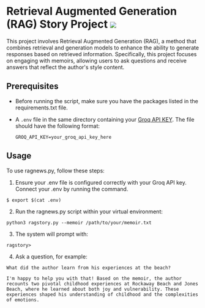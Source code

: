 # Retrieval Augmented Generation (RAG) Story Project ![](https://github.com/maxplush/ragnews-new/workflows/tests/badge.svg)

This project involves Retrieval Augmented Generation (RAG), a method that combines retrieval and generation models to enhance the ability to generate responses based on retrieved information. Specifically, this project focuses on engaging with memoirs, allowing users to ask questions and receive answers that reflect the author's style  content.

## Prerequisites

- Before running the script, make sure you have the packages listed in the requirements.txt file.
- A `.env` file in the same directory containing your  [Groq API KEY](https://groq.com). The file should have the following format:
  
  ```env
  GROQ_API_KEY=your_groq_api_key_here

## Usage

To use ragnews.py, follow these steps:

1. Ensure your .env file is configured correctly with your Groq API key. Connect your .env by running the command.

```
$ export $(cat .env)
```

2. Run the ragnews.py script within your virtual environment:

```
python3 ragstory.py --memoir /path/to/your/memoir.txt
```

3. The system will prompt with:

```
ragstory>
```

4. Ask a question, for example:

```
What did the author learn from his experiences at the beach?
```

```
I'm happy to help you with that! Based on the memoir, the author recounts two pivotal childhood experiences at Rockaway Beach and Jones Beach, where he learned about both joy and vulnerability. These experiences shaped his understanding of childhood and the complexities of emotions.
```